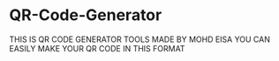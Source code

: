 # QR-Code-Generator
THIS IS QR CODE GENERATOR TOOLS MADE BY MOHD EISA YOU CAN EASILY MAKE YOUR QR CODE IN THIS FORMAT 
